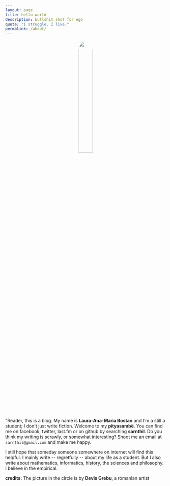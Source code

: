 ```yaml
---
layout: page
title: hello world
description: bullshit shot for ego
quote: "I struggle. I live."
permalink: /about/
---
```


<center><img src = "{{ site.url }}/images/{{ site.owner.avatar }}" style = "border: 1px #fff solid; border-radius: 100%; width: 30%;"></center>

<span class = "initial">"R</span>eader, this is a blog. My name is **Laura-Ana-Maria Bostan** and I'm a still a student; I don't just write fiction. Welcome to my **pityasambë**. You can find me on facebook, twitter, last.fm  or on github by searching **sarnthil**. Do you think my writing is scrawly, or somewhat interesting?  Shoot me an email at `sarnthil@gmail.com` and make me happy.

I still hope that someday someone somewhere on internet will find this helpful. I mainly write -- regretfully -- about my life as a student. But I also write about mathematics, informatics, history, the sciences and philosophy. I believe in the empirical.

**credits:** The picture in the circle is by **Devis Grebu**, a romanian artist 
